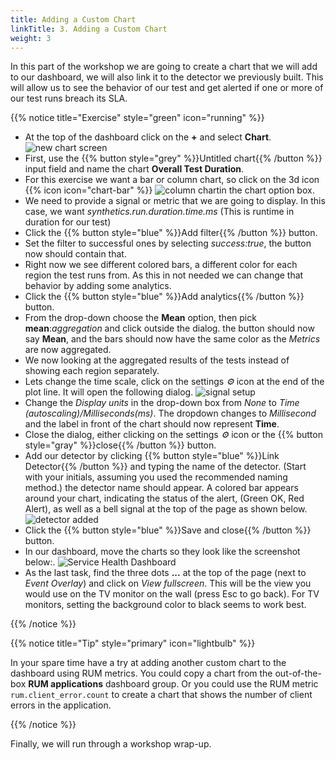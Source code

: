 ```yaml
---
title: Adding a Custom Chart
linkTitle: 3. Adding a Custom Chart
weight: 3
---
```


In this part of the workshop we are going to create a chart that we will add to our dashboard, we will also link it to the detector we previously built. This will allow us to see the behavior of our test and get alerted if one or more of our test runs breach its SLA.

{{% notice title="Exercise" style="green" icon="running" %}}

* At the top of the dashboard click on the **+** and select **Chart**.
  ![new chart screen](../images/new-chart.png)
* First, use the {{% button style="grey" %}}Untitled chart{{% /button %}} input field and name the chart **Overall Test Duration**.
* For this exercise we want a bar or column chart, so click on the 3d icon {{% icon icon="chart-bar" %}} ![column chart](../images/barchart-icon.png?classes=inline&height=25px)in the chart option box.
* We need to provide a signal or metric that we are going to display. In this case, we want *synthetics.run.duration.time.ms* (This is runtime in duration for our test)
* Click the {{% button style="blue" %}}Add filter{{% /button %}} button.
* Set the filter to successful ones by selecting *success:true*, the button now should contain that.
* Right now we see different colored bars, a different color for each region the test runs from. As this in not needed we can change that behavior by adding some analytics.
* Click the {{% button style="blue" %}}Add analytics{{% /button %}} button.
* From the drop-down choose the **Mean** option, then pick **mean**:*aggregation* and click outside the dialog. the button should now say **Mean**, and the bars should now have the same color as the *Metrics* are now aggregated.
* We now looking at the aggregated results of the tests instead of showing each region separately.
* Lets change the time scale, click on the settings *⚙️* icon at the end of the plot line. It will open the following dialog.
![signal setup](../images/signal-setup.png)
* Change the *Display units* in the drop-down box from *None* to *Time (autoscaling)/Milliseconds(ms)*. The dropdown changes to *Millisecond* and the label in front of the chart should now represent **Time**.
* Close the dialog, either clicking on the settings *⚙️* icon or the {{% button style="gray" %}}close{{% /button %}} button.
* Add our detector by clicking {{% button style="blue" %}}Link Detector{{% /button %}} and typing the name of the detector. (Start with your initials, assuming you used the recommended naming method.) the detector name should appear. A colored bar appears around your chart, indicating the status of the alert, (Green OK, Red Alert), as well as a bell signal at the top of the page as shown below.
  ![detector added](../images/detector-added.png)
* Click the {{% button style="blue" %}}Save and close{{% /button %}} button.
* In our dashboard, move the charts so they look like the screenshot below:.
  ![Service Health Dashboard](../images/service-health-dashboard.png)
* As the last task, find the three dots **...** at the top of the page (next to *Event Overlay*) and click on *View fullscreen*. This will be the view you would use on the TV monitor on the wall (press Esc to go back). For TV monitors, setting the background color to black seems to work best.

{{% /notice %}}

{{% notice title="Tip" style="primary" icon="lightbulb" %}}

In your spare time have a try at adding another custom chart to the dashboard using RUM metrics. You could copy a chart from the out-of-the-box **RUM applications** dashboard group. Or you could use the RUM metric `rum.client_error.count` to create a chart that shows the number of client errors in the application.

{{% /notice %}}

 Finally, we will run through a workshop wrap-up.
